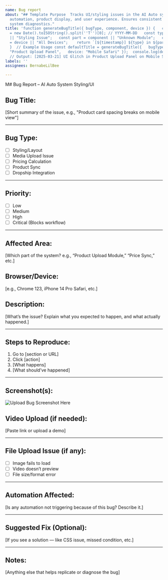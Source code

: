 ```yaml
---
name: Bug report
about: "## Template Purpose  Tracks UI/styling issues in the AI Auto system to improve
  automation, product display, and user experience. Ensures consistent input for smarter
  system diagnostics."
title: 'function generateBugTitle({ bugType, component, device }) {   const timestamp
  = new Date().toISOString().split(''T'')[0]; // YYYY-MM-DD   const type = bugType
  || "Styling Issue";   const part = component || "Unknown Module";   const platform
  = device || "All Devices";    return `[${timestamp}] ${type} in ${part} on ${platform}`;
  }  // Example Usage const defaultTitle = generateBugTitle({   bugType: "UI Glitch",   component:
  "Product Upload Panel",   device: "Mobile Safari" });  console.log(defaultTitle);
  // Output: [2025-03-21] UI Glitch in Product Upload Panel on Mobile Safari'
labels: ''
assignees: BernabeLilBee

---
```


M# Bug Report – AI Auto System Styling/UI

## Bug Title:
[Short summary of the issue, e.g., "Product card spacing breaks on mobile view"]

---

## Bug Type:
- [ ] Styling/Layout
- [ ] Media Upload Issue
- [ ] Pricing Calculation
- [ ] Product Sync
- [ ] Dropship Integration

---

## Priority:
- [ ] Low
- [ ] Medium
- [ ] High
- [ ] Critical (Blocks workflow)

---

## Affected Area:
[Which part of the system? e.g., “Product Upload Module,” “Price Sync,” etc.]

## Browser/Device:
[e.g., Chrome 123, iPhone 14 Pro Safari, etc.]

## Description:
[What’s the issue? Explain what you expected to happen, and what actually happened.]

---

## Steps to Reproduce:
1. Go to [section or URL]
2. Click [action]
3. [What happens]
4. [What should’ve happened]

---

## Screenshot(s):
![Upload Bug Screenshot Here]()

## Video Upload (if needed):
[Paste link or upload a demo]

---

## File Upload Issue (if any):
- [ ] Image fails to load
- [ ] Video doesn’t preview
- [ ] File size/format error

---

## Automation Affected:
[Is any automation not triggering because of this bug? Describe it.]

---

## Suggested Fix (Optional):
[If you see a solution — like CSS issue, missed condition, etc.]

---

## Notes:
[Anything else that helps replicate or diagnose the bug]
